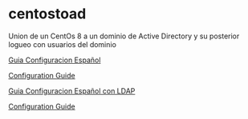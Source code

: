 # centostoad
Union de un CentOs 8 a un dominio de Active Directory y su posterior logueo con usuarios del dominio


[Guia Configuracion Español](https://github.com/brunolopezbarcia/centostoad/blob/main/guiadeconfiguracion.md)

[Configuration Guide](https://github.com/brunolopezbarcia/centostoad/blob/main/configureguide.md)

[Guia Configuracion Español con LDAP](https://github.com/brunolopezbarcia/centostoad/blob/main/guiadeconfiguracionldap.md)

[Configuration Guide](https://github.com/brunolopezbarcia/centostoad/blob/main/configureguidewithldap.md)
